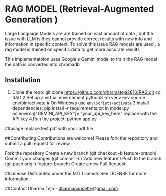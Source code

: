 # RAG MODEL (Retrieval-Augmented Generation )
Large Language Models are are trained on vast amount of data , but the issue with LLM is they cannot provide correct results with new info and information in 
specific context. To solve this issue RAG models are used , a rag  model is trained on specific data to get more accurate results

This implementatoion  uses Google's Gemini model to train the RAG model
the data is converted into chromadb

## Installation
1. Clone the repo:
   git clone https://github.com/dharmateja2810/RAG.git
   cd RAG
2.Set up a virtual environment
   python3 -m venv env
   source env/bin/activate  # On Windows use `env\Scripts\activate`
3.Install dependencies:
  pip install -r requirements.txt
in model.py os.environ["GEMINI_API_KEY"]= "your_api_key_here" replace with  the API key
4.Run the project:
  python app.py

##usage 
replace test.pdf with your pdf file 

##Contributing
Contributions are welcome! Please fork the repository and submit a pull request for review.

Fork the repository
Create a new branch (git checkout -b feature-branch)
Commit your changes (git commit -m 'Add new feature')
Push to the branch (git push origin feature-branch)
Create a new Pull Request

##License
Distributed under the MIT License. See LICENSE for more information.

##Contact
Dharma Teja - dharmanarisetty@gmail.com
